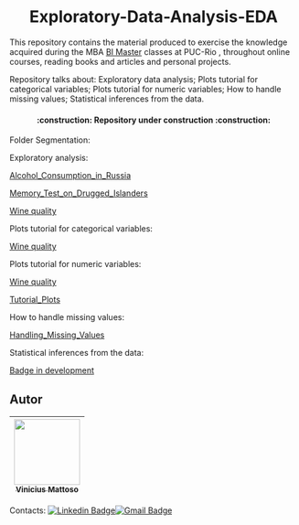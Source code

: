 <h1 align="center"> Exploratory-Data-Analysis-EDA </h1>



This repository contains the material produced to exercise the knowledge acquired during the MBA [BI Master](https://ica.puc-rio.ai/es/bi-master-es/) classes at PUC-Rio , throughout online courses, reading books and articles and personal projects.

Repository talks about: Exploratory data analysis; Plots tutorial for categorical variables; Plots tutorial for numeric variables; How to handle missing values; Statistical inferences from the data.

<h4 align="center"> 
    :construction: Repository under construction  :construction:
</h4>

Folder Segmentation:

Exploratory analysis:

[Alcohol_Consumption_in_Russia](https://github.com/vinicius-mattoso/Exploratory-Data-Analysis-EDA-/tree/main/Alcohol_Consumption_in_Russia)

[Memory_Test_on_Drugged_Islanders](https://github.com/vinicius-mattoso/Exploratory-Data-Analysis-EDA-/tree/main/Memory_Test_on_Drugged_Islanders)

[Wine quality](https://github.com/vinicius-mattoso/Exploratory-Data-Analysis-EDA-/tree/main/Wine_Quality)

Plots tutorial for categorical variables:

[Wine quality](https://github.com/vinicius-mattoso/Exploratory-Data-Analysis-EDA-/tree/main/Wine_Quality)

Plots tutorial for numeric variables:

[Wine quality](https://github.com/vinicius-mattoso/Exploratory-Data-Analysis-EDA-/tree/main/Wine_Quality)

[Tutorial_Plots](https://github.com/vinicius-mattoso/Exploratory-Data-Analysis-EDA-/tree/main/Tutorial_Plots)

How to handle missing values:

[Handling_Missing_Values](https://github.com/vinicius-mattoso/Exploratory-Data-Analysis-EDA-/tree/main/Handling_Missing_Values)

Statistical inferences from the data:

[Badge in development](https://github.com/vinicius-mattoso/Exploratory-Data-Analysis-EDA-)



## Autor
| [<img src="https://user-images.githubusercontent.com/74414640/162084528-0899a715-bcf2-47e5-976d-e0cd01f6029e.png" width=115><br><sub>Vinicius Mattoso</sub>](https://www.linkedin.com/in/vinicius-mattoso/) |  
| :---: |
Contacts: [![Linkedin Badge](https://img.shields.io/badge/-LinkedIn-blue?style=flat-square&logo=Linkedin&logoColor=white&link=https://www.linkedin.com/in/vinicius-mattoso/)](https://www.linkedin.com/in/vinicius-mattoso/)[![Gmail Badge](https://img.shields.io/badge/-Gmail-c14438?style=flat-square&logo=Gmail&logoColor=white&link=mailto:vmatoso@lmmp.mec.puc-rio.br)](mailto:vmatoso@lmmp.mec.puc-rio.br)

